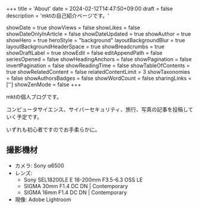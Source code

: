 +++
title = 'About'
date = 2024-02-12T14:47:50+09:00
draft = false
description = 'mktの自己紹介ページです。'

showDate = true
showViews = false
showLikes = false
showDateOnlyInArticle = false
showDateUpdated = true
showAuthor = true
showHero = true
heroStyle = "background"
layoutBackgroundBlur = true
layoutBackgroundHeaderSpace = true
showBreadcrumbs = true
showDraftLabel = true
showEdit = false
editAppendPath = false
seriesOpened = false
showHeadingAnchors = false
showPagination = false
invertPagination = false
showReadingTime = false
showTableOfContents = true
showRelatedContent = false
relatedContentLimit = 3
showTaxonomies = false
showAuthorsBadges = false
showWordCount = false
sharingLinks = ['']
showZenMode = false
+++


mktの個人ブログです。

コンピュータサイエンス、サイバーセキュリティ、旅行、写真の記事を投稿していく予定です。

いずれも初心者ですのでお手柔らかに。


## 撮影機材

- カメラ: Sony α6500
- レンズ:
    - Sony SEL18200LE E 18-200mm F3.5-6.3 OSS LE
    - SIGMA 30mm F1.4 DC DN | Contemporary
    - SIGMA 16mm F1.4 DC DN | Contemporary
- 現像: Adobe Lightroom


